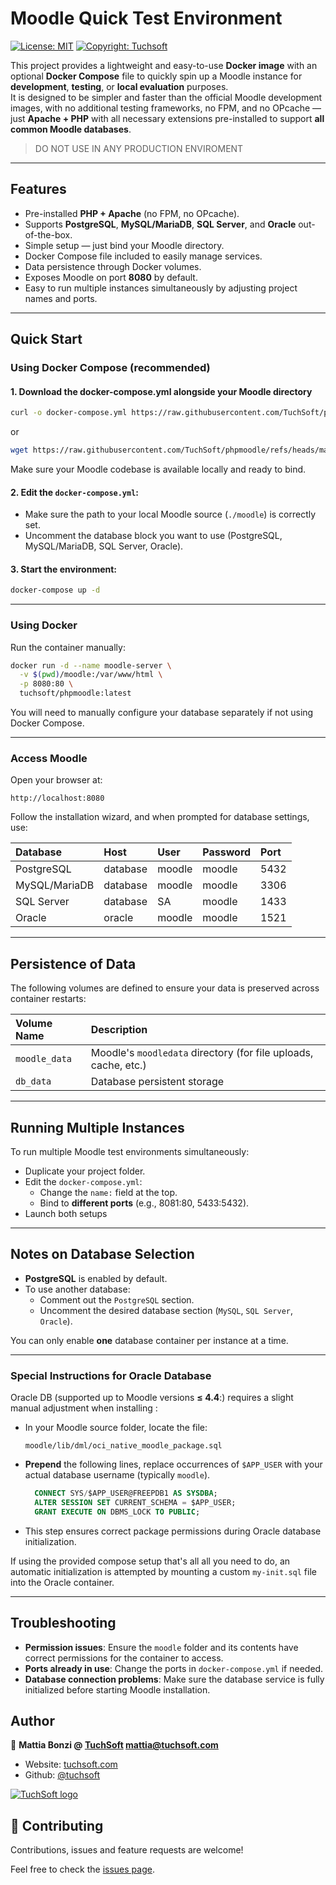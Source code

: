 # Moodle Quick Test Environment
[![License: MIT](https://img.shields.io/badge/License-MIT-yellow.svg)](#)
[![Copyright: Tuchsoft](https://img.shields.io/badge/%C2%A9-Tuchsoft-7519e2.svg)](https://tuchsoft.com)


This project provides a lightweight and easy-to-use **Docker image** with an optional **Docker Compose** file to quickly spin up a Moodle instance for **development**, **testing**, or **local evaluation** purposes.  
It is designed to be simpler and faster than the official Moodle development images, with no additional testing frameworks, no FPM, and no OPcache — just **Apache + PHP** with all necessary extensions pre-installed to support **all common Moodle databases**.

>DO NOT USE IN ANY PRODUCTION ENVIROMENT
---

## Features
- Pre-installed **PHP + Apache** (no FPM, no OPcache).
- Supports **PostgreSQL**, **MySQL/MariaDB**, **SQL Server**, and **Oracle** out-of-the-box.
- Simple setup — just bind your Moodle directory.
- Docker Compose file included to easily manage services.
- Data persistence through Docker volumes.
- Exposes Moodle on port **8080** by default.
- Easy to run multiple instances simultaneously by adjusting project names and ports.

---

## Quick Start

### Using Docker Compose (recommended)

#### 1.  Download the docker-compose.yml alongside your Moodle directory

```bash
curl -o docker-compose.yml https://raw.githubusercontent.com/TuchSoft/phpmoodle/refs/heads/master/docker-compose.yml
```
or
```bash
wget https://raw.githubusercontent.com/TuchSoft/phpmoodle/refs/heads/master/docker-compose.yml
```

Make sure your Moodle codebase is available locally and ready to bind.

#### 2. Edit the `docker-compose.yml`:
- Make sure the path to your local Moodle source (`./moodle`) is correctly set.
- Uncomment the database block you want to use (PostgreSQL, MySQL/MariaDB, SQL Server, Oracle).


#### 3. Start the environment:
```bash
docker-compose up -d
```

---

### Using Docker



Run the container manually:
```bash
docker run -d --name moodle-server \
  -v $(pwd)/moodle:/var/www/html \
  -p 8080:80 \
  tuchsoft/phpmoodle:latest
```

You will need to manually configure your database separately if not using Docker Compose.

---


### Access Moodle
Open your browser at:
```
http://localhost:8080
```
Follow the installation wizard, and when prompted for database settings, use:

| Database | Host | User | Password | Port |
|:---------|:-----|:-----|:---------|:-----|
| PostgreSQL | database | moodle | moodle | 5432 |
| MySQL/MariaDB | database | moodle | moodle | 3306 |
| SQL Server | database | SA | moodle | 1433 |
| Oracle | oracle | moodle | moodle | 1521 |

---

## Persistence of Data

The following volumes are defined to ensure your data is preserved across container restarts:

| Volume Name | Description |
|:------------|:------------|
| `moodle_data` | Moodle's `moodledata` directory (for file uploads, cache, etc.) |
| `db_data` | Database persistent storage |

---

## Running Multiple Instances

To run multiple Moodle test environments simultaneously:
- Duplicate your project folder.
- Edit the `docker-compose.yml`:
    - Change the `name:` field at the top.
    - Bind to **different ports** (e.g., 8081:80, 5433:5432).
- Launch both setups

---

## Notes on Database Selection

- **PostgreSQL** is enabled by default.
- To use another database:
    - Comment out the `PostgreSQL` section.
    - Uncomment the desired database section (`MySQL`, `SQL Server`, `Oracle`).

You can only enable **one** database container per instance at a time.

---

### Special Instructions for Oracle Database

Oracle DB (supported up to Moodle versions **≤ 4.4**:) requires a slight manual adjustment when installing :

- In your Moodle source folder, locate the file:
  ```
  moodle/lib/dml/oci_native_moodle_package.sql
  ```
- **Prepend** the following lines, replace occurrences of `$APP_USER` with your actual database username (typically `moodle`).
  ```sql
    CONNECT SYS/$APP_USER@FREEPDB1 AS SYSDBA;
    ALTER SESSION SET CURRENT_SCHEMA = $APP_USER;
    GRANT EXECUTE ON DBMS_LOCK TO PUBLIC;
  ```
- This step ensures correct package permissions during Oracle database initialization.

If using the provided compose setup  that's all all you need to do, an automatic initialization is attempted by mounting a custom `my-init.sql` file into the Oracle container.

---

## Troubleshooting

- **Permission issues**: Ensure the `moodle` folder and its contents have correct permissions for the container to access.
- **Ports already in use**: Change the ports in `docker-compose.yml` if needed.
- **Database connection problems**: Make sure the database service is fully initialized before starting Moodle installation.


## Author

👤 **Mattia Bonzi @ [TuchSoft](https://tuchsoft.com) <mattia@tuchsoft.com>**

* Website: [tuchsoft.com](https://tuchsoft.com)
* Github: [@tuchsoft](https://github.com/tuchsoft)

[![TuchSoft logo](https://tuchsoft.com/assets/logo/logo-dark.png)](https://tuchsoft.com)

## 🤝 Contributing

Contributions, issues and feature requests are welcome!

Feel free to check the [issues page](https://github.com/tuchsoft/phpmoodle/issues). 

